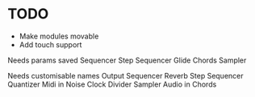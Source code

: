 # TODO
- Make modules movable
- Add touch support

Needs params saved
  Sequencer
  Step Sequencer
  Glide
  Chords
  Sampler

Needs customisable names
  Output
  Sequencer
  Reverb
  Step Sequencer
  Quantizer
  Midi in
  Noise
  Clock Divider
  Sampler
  Audio in
  Chords